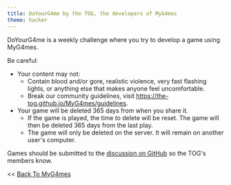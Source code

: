 ```yaml
---
title: DoYourG4me by the TOG, the developers of MyG4mes
theme: hacker
---
```

DoYourG4me is a weekly challenge where you try to develop a game using MyG4mes.

Be careful:
* Your content may not:
  * Contain blood and/or gore, realistic violence, very fast flashing lights, or anything else that makes anyone feel uncomfortable.
  * Break our community guidelines, visit https://the-tog.github.io/MyG4mes/guidelines.
* Your game will be deleted 365 days from when you share it.
  * If the game is played, the time to delete will be reset. The game will then be deleted 365 days from the last play.
  * The game will only be deleted on the server. It will remain on another user's computer.

Games should be submitted to the [discussion on GitHub](https://github.com/The-TOG/MyG4mes/discussions) so the TOG's members know.

<< [Back To MyG4mes](https://the-tog.github.io/MyG4mes)
